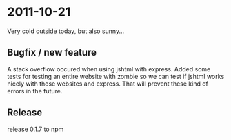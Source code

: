 2011-10-21
==========

Very cold outside today, but also sunny...


Bugfix / new feature
----------

A stack overflow occured when using jshtml with express. Added some tests for testing an entire website with zombie so we can test if jshtml works nicely with those websites and express. That will prevent these kind of errors in the future.


Release
----------

release 0.1.7 to npm



